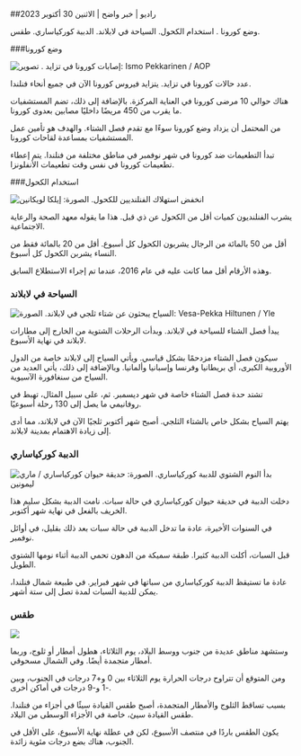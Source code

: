 ##راديو \| خبر واضح \| الاثنين 30 أكتوبر 2023

وضع كورونا . استخدام الكحول. السياحة في لابلاند. الدببة كوركياساري. طقس.

###وضع كورونا

![ إصابات كورونا في تزايد . تصوير: Ismo Pekkarinen / AOP](https://images.cdn.yle.fi/image/upload/c_crop,h_1992,w_3543,x_0,y_232/ar_1.7777777777777777,c_fill,g_faces,h_675,w_1200/dpr_1.0/q_auto:eco/f_auto/fl_lossy/v1698673937/39-1193332653fb40a9c4a2)

عدد حالات كورونا في تزايد. يتزايد فيروس كورونا الآن في جميع أنحاء فنلندا.

هناك حوالي 10 مرضى كورونا في العناية المركزة. بالإضافة إلى ذلك، تضم المستشفيات ما يقرب من 450 مريضًا داخليًا مصابين بعدوى كورونا.

من المحتمل أن يزداد وضع كورونا سوءًا مع تقدم فصل الشتاء. والهدف هو تأمين عمل المستشفيات بمساعدة لقاحات كورونا.

تبدأ التطعيمات ضد كورونا في شهر نوفمبر في مناطق مختلفة من فنلندا. يتم إعطاء تطعيمات كورونا في نفس وقت تطعيمات الأنفلونزا.

###استخدام الكحول

![انخفض استهلاك الفنلنديين للكحول. الصورة: إيلكا لويكانين](https://images.cdn.yle.fi/image/upload/c_crop,h_2160,w_3840,x_0,y_325/ar_1.7777777777777777,c_fill,g_faces,h_675,w_1200/dpr_1.0/q_auto:إيكو/f_auto/fl_lossy/v1682602904/39-1105424644a7b35b4046)

يشرب الفنلنديون كميات أقل من الكحول عن ذي قبل. هذا ما يقوله معهد الصحة والرعاية الاجتماعية.

أقل من 50 بالمائة من الرجال يشربون الكحول كل أسبوع. أقل من 20 بالمائة فقط من النساء يشربن الكحول كل أسبوع.

وهذه الأرقام أقل مما كانت عليه في عام 2016، عندما تم إجراء الاستطلاع السابق.

### السياحة في لابلاند

![السياح يبحثون عن شتاء ثلجي في لابلاند. الصورة: Vesa-Pekka Hiltunen / Yle](https://images.cdn.yle.fi/image/upload/c_crop,h_3375,w_6000,x_0,y_473/ar_1.7777777777777777,c_fill,g_faces,h_675,w_1200/dpr_1.0/q_auto:eco/f_auto/fl_lossy/v1673250132/39-105687963bbc441bd57b)

يبدأ فصل الشتاء للسياحة في لابلاند. وبدأت الرحلات الشتوية من الخارج إلى مطارات لابلاند في نهاية الأسبوع.

سيكون فصل الشتاء مزدحمًا بشكل قياسي. ويأتي السياح إلى لابلاند خاصة من الدول الأوروبية الكبرى، أي بريطانيا وفرنسا وإسبانيا وألمانيا. وبالإضافة إلى ذلك، يأتي العديد من السياح من سنغافورة الآسيوية.

تشتد حدة فصل الشتاء خاصة في شهر ديسمبر. ثم، على سبيل المثال، تهبط في روفانيمي ما يصل إلى 130 رحلة أسبوعيًا.

يهتم السياح بشكل خاص بالشتاء الثلجي. أصبح شهر أكتوبر ثلجيًا الآن في لابلاند، مما أدى إلى زيادة الاهتمام بمدينة لابلاند.

### الدببة كوركياساري

![بدأ النوم الشتوي للدببة كوركياساري. الصورة: حديقة حيوان كوركياساري / ماري ليمونين](https://images.cdn.yle.fi/image/upload/c_crop,h_3239,w_5759,x_0,y_0/ar_1.7777777777777777,c_fill,g_faces,h_675,w_1200/dpr_1.0/q_auto:eco/f_auto/fl_lossy/v1698664391/39-1193141653f687431ff4)

دخلت الدببة في حديقة حيوان كوركياساري في حالة سبات. نامت الدببة بشكل سليم هذا الخريف بالفعل في نهاية شهر أكتوبر.

في السنوات الأخيرة، عادة ما تدخل الدببة في حالة سبات بعد ذلك بقليل، في أوائل نوفمبر.

قبل السبات، أكلت الدببة كثيرا. طبقة سميكة من الدهون تحمي الدببة أثناء نومها الشتوي الطويل.

عادة ما تستيقظ الدببة كوركياساري من سباتها في شهر فبراير. في طبيعة شمال فنلندا، يمكن للدببة السبات لمدة تصل إلى ستة أشهر.

### طقس

![](https://images.cdn.yle.fi/image/upload/c_crop,h_1080,w_1919,x_0,y_0/ar_1.7777777777777777,c_fill,g_faces,h_675,w_1200/dpr_1.0/q_auto:eco/f_auto/fl_lossy/v1698681609/39-1193390653fd2ed08682)

وستشهد مناطق عديدة من جنوب ووسط البلاد، يوم الثلاثاء، هطول أمطار أو ثلوج، وربما أمطار متجمدة أيضًا. وفي الشمال مسحوقي.

ومن المتوقع أن تتراوح درجات الحرارة يوم الثلاثاء بين 0 و+7 درجات في الجنوب، وبين -1 و-9 درجات في أماكن أخرى.

بسبب تساقط الثلوج والأمطار المتجمدة، أصبح طقس القيادة سيئًا في أجزاء من فنلندا. طقس القيادة سيئ، خاصة في الأجزاء الوسطى من البلاد.

يكون الطقس باردًا في منتصف الأسبوع، لكن في عطلة نهاية الأسبوع، على الأقل في الجنوب، هناك بضع درجات مئوية زائدة.